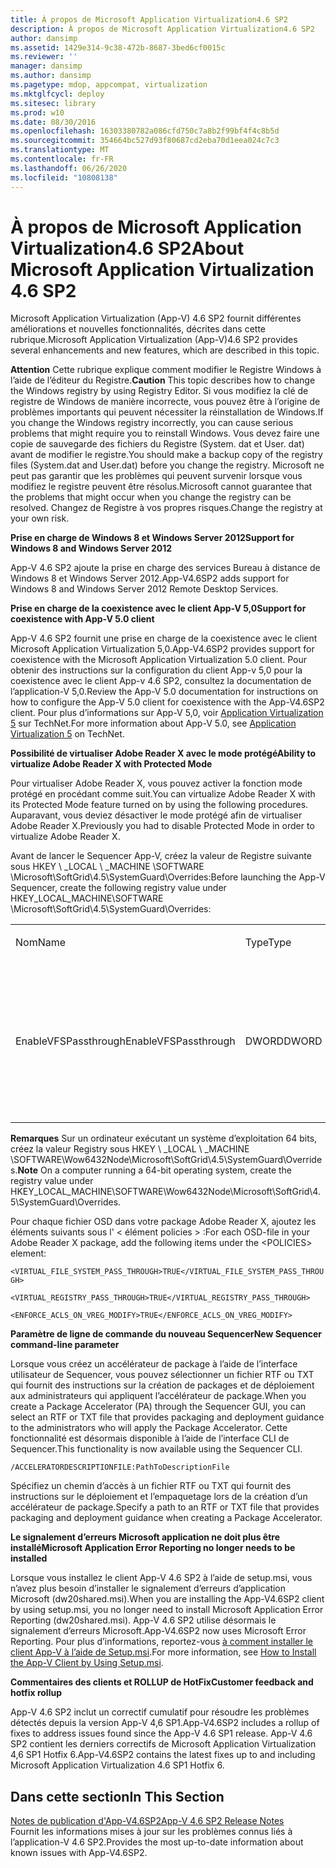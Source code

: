 ```yaml
---
title: À propos de Microsoft Application Virtualization4.6 SP2
description: À propos de Microsoft Application Virtualization4.6 SP2
author: dansimp
ms.assetid: 1429e314-9c38-472b-8687-3bed6cf0015c
ms.reviewer: ''
manager: dansimp
ms.author: dansimp
ms.pagetype: mdop, appcompat, virtualization
ms.mktglfcycl: deploy
ms.sitesec: library
ms.prod: w10
ms.date: 08/30/2016
ms.openlocfilehash: 16303380782a086cfd750c7a8b2f99bf4f4c8b5d
ms.sourcegitcommit: 354664bc527d93f80687cd2eba70d1eea024c7c3
ms.translationtype: MT
ms.contentlocale: fr-FR
ms.lasthandoff: 06/26/2020
ms.locfileid: "10808138"
---
```

# <span data-ttu-id="95171-103">À propos de Microsoft Application Virtualization4.6 SP2</span><span class="sxs-lookup"><span data-stu-id="95171-103">About Microsoft Application Virtualization 4.6 SP2</span></span>


<span data-ttu-id="95171-104">Microsoft Application Virtualization (App-V) 4.6 SP2 fournit différentes améliorations et nouvelles fonctionnalités, décrites dans cette rubrique.</span><span class="sxs-lookup"><span data-stu-id="95171-104">Microsoft Application Virtualization (App-V)4.6 SP2 provides several enhancements and new features, which are described in this topic.</span></span>

<span data-ttu-id="95171-105">**Attention**  Cette rubrique explique comment modifier le Registre Windows à l’aide de l’éditeur du Registre.</span><span class="sxs-lookup"><span data-stu-id="95171-105">**Caution** This topic describes how to change the Windows registry by using Registry Editor.</span></span> <span data-ttu-id="95171-106">Si vous modifiez la clé de registre de Windows de manière incorrecte, vous pouvez être à l’origine de problèmes importants qui peuvent nécessiter la réinstallation de Windows.</span><span class="sxs-lookup"><span data-stu-id="95171-106">If you change the Windows registry incorrectly, you can cause serious problems that might require you to reinstall Windows.</span></span> <span data-ttu-id="95171-107">Vous devez faire une copie de sauvegarde des fichiers du Registre (System. dat et User. dat) avant de modifier le registre.</span><span class="sxs-lookup"><span data-stu-id="95171-107">You should make a backup copy of the registry files (System.dat and User.dat) before you change the registry.</span></span> <span data-ttu-id="95171-108">Microsoft ne peut pas garantir que les problèmes qui peuvent survenir lorsque vous modifiez le registre peuvent être résolus.</span><span class="sxs-lookup"><span data-stu-id="95171-108">Microsoft cannot guarantee that the problems that might occur when you change the registry can be resolved.</span></span> <span data-ttu-id="95171-109">Changez de Registre à vos propres risques.</span><span class="sxs-lookup"><span data-stu-id="95171-109">Change the registry at your own risk.</span></span>

 

**<span data-ttu-id="95171-110">Prise en charge de Windows 8 et Windows Server 2012</span><span class="sxs-lookup"><span data-stu-id="95171-110">Support for Windows 8 and Windows Server 2012</span></span>**

<span data-ttu-id="95171-111">App-V 4.6 SP2 ajoute la prise en charge des services Bureau à distance de Windows 8 et Windows Server 2012.</span><span class="sxs-lookup"><span data-stu-id="95171-111">App-V4.6SP2 adds support for Windows 8 and Windows Server 2012 Remote Desktop Services.</span></span>

**<span data-ttu-id="95171-112">Prise en charge de la coexistence avec le client App-V 5,0</span><span class="sxs-lookup"><span data-stu-id="95171-112">Support for coexistence with App-V 5.0 client</span></span>**

<span data-ttu-id="95171-113">App-V 4.6 SP2 fournit une prise en charge de la coexistence avec le client Microsoft Application Virtualization 5,0.</span><span class="sxs-lookup"><span data-stu-id="95171-113">App-V4.6SP2 provides support for coexistence with the Microsoft Application Virtualization 5.0 client.</span></span> <span data-ttu-id="95171-114">Pour obtenir des instructions sur la configuration du client App-v 5,0 pour la coexistence avec le client App-v 4.6 SP2, consultez la documentation de l’application-V 5,0.</span><span class="sxs-lookup"><span data-stu-id="95171-114">Review the App-V 5.0 documentation for instructions on how to configure the App-V 5.0 client for coexistence with the App-V4.6SP2 client.</span></span> <span data-ttu-id="95171-115">Pour plus d’informations sur App-V 5,0, voir [Application Virtualization 5](https://go.microsoft.com/fwlink/?LinkId=267599) sur TechNet.</span><span class="sxs-lookup"><span data-stu-id="95171-115">For more information about App-V 5.0, see [Application Virtualization 5](https://go.microsoft.com/fwlink/?LinkId=267599) on TechNet.</span></span>

**<span data-ttu-id="95171-116">Possibilité de virtualiser Adobe Reader X avec le mode protégé</span><span class="sxs-lookup"><span data-stu-id="95171-116">Ability to virtualize Adobe Reader X with Protected Mode</span></span>**

<span data-ttu-id="95171-117">Pour virtualiser Adobe Reader X, vous pouvez activer la fonction mode protégé en procédant comme suit.</span><span class="sxs-lookup"><span data-stu-id="95171-117">You can virtualize Adobe Reader X with its Protected Mode feature turned on by using the following procedures.</span></span> <span data-ttu-id="95171-118">Auparavant, vous deviez désactiver le mode protégé afin de virtualiser Adobe Reader X.</span><span class="sxs-lookup"><span data-stu-id="95171-118">Previously you had to disable Protected Mode in order to virtualize Adobe Reader X.</span></span>

<span data-ttu-id="95171-119">Avant de lancer le Sequencer App-V, créez la valeur de Registre suivante sous HKEY \ _LOCAL \ _MACHINE \\SOFTWARE \\Microsoft\\SoftGrid\\4.5\\SystemGuard\\Overrides:</span><span class="sxs-lookup"><span data-stu-id="95171-119">Before launching the App-V Sequencer, create the following registry value under HKEY\_LOCAL\_MACHINE\\SOFTWARE \\Microsoft\\SoftGrid\\4.5\\SystemGuard\\Overrides:</span></span>

<table>
<colgroup>
<col width="25%" />
<col width="25%" />
<col width="25%" />
<col width="25%" />
</colgroup>
<tbody>
<tr class="odd">
<td align="left"><p><span data-ttu-id="95171-120">Nom</span><span class="sxs-lookup"><span data-stu-id="95171-120">Name</span></span></p></td>
<td align="left"><p><span data-ttu-id="95171-121">Type</span><span class="sxs-lookup"><span data-stu-id="95171-121">Type</span></span></p></td>
<td align="left"><p><span data-ttu-id="95171-122">Données</span><span class="sxs-lookup"><span data-stu-id="95171-122">Data</span></span></p></td>
<td align="left"><p><span data-ttu-id="95171-123">Description</span><span class="sxs-lookup"><span data-stu-id="95171-123">Description</span></span></p></td>
</tr>
<tr class="even">
<td align="left"><p><span data-ttu-id="95171-124">EnableVFSPassthrough</span><span class="sxs-lookup"><span data-stu-id="95171-124">EnableVFSPassthrough</span></span></p></td>
<td align="left"><p><span data-ttu-id="95171-125">DWORD</span><span class="sxs-lookup"><span data-stu-id="95171-125">DWORD</span></span></p></td>
<td align="left"><p><span data-ttu-id="95171-126">1</span><span class="sxs-lookup"><span data-stu-id="95171-126">1</span></span></p></td>
<td align="left"><p><span data-ttu-id="95171-127">Définissez cette valeur sur <strong> 1 pour </strong> Démarrer Adobe Reader X en mode protégé lors de la phase de lancement.</span><span class="sxs-lookup"><span data-stu-id="95171-127">Set this value to <strong>1</strong> in order to start Adobe Reader X in Protected Mode during the launch phase.</span></span></p></td>
</tr>
</tbody>
</table>

 

<span data-ttu-id="95171-128">**Remarques**  Sur un ordinateur exécutant un système d’exploitation 64 bits, créez la valeur Registry sous HKEY \ _LOCAL \ _MACHINE \\SOFTWARE\\Wow6432Node\\Microsoft\\SoftGrid\\4.5\\SystemGuard\\Overrides.</span><span class="sxs-lookup"><span data-stu-id="95171-128">**Note** On a computer running a 64-bit operating system, create the registry value under HKEY\_LOCAL\_MACHINE\\SOFTWARE\\Wow6432Node\\Microsoft\\SoftGrid\\4.5\\SystemGuard\\Overrides.</span></span>

 

<span data-ttu-id="95171-129">Pour chaque fichier OSD dans votre package Adobe Reader X, ajoutez les éléments suivants sous l' &lt; élément policies &gt; :</span><span class="sxs-lookup"><span data-stu-id="95171-129">For each OSD-file in your Adobe Reader X package, add the following items under the &lt;POLICIES&gt; element:</span></span>

`<VIRTUAL_FILE_SYSTEM_PASS_THROUGH>TRUE</VIRTUAL_FILE_SYSTEM_PASS_THROUGH>`

`<VIRTUAL_REGISTRY_PASS_THROUGH>TRUE</VIRTUAL_REGISTRY_PASS_THROUGH>`

`<ENFORCE_ACLS_ON_VREG_MODIFY>TRUE</ENFORCE_ACLS_ON_VREG_MODIFY>`

**<span data-ttu-id="95171-130">Paramètre de ligne de commande du nouveau Sequencer</span><span class="sxs-lookup"><span data-stu-id="95171-130">New Sequencer command-line parameter</span></span>**

<span data-ttu-id="95171-131">Lorsque vous créez un accélérateur de package à l’aide de l’interface utilisateur de Sequencer, vous pouvez sélectionner un fichier RTF ou TXT qui fournit des instructions sur la création de packages et de déploiement aux administrateurs qui appliquent l’accélérateur de package.</span><span class="sxs-lookup"><span data-stu-id="95171-131">When you create a Package Accelerator (PA) through the Sequencer GUI, you can select an RTF or TXT file that provides packaging and deployment guidance to the administrators who will apply the Package Accelerator.</span></span> <span data-ttu-id="95171-132">Cette fonctionnalité est désormais disponible à l’aide de l’interface CLI de Sequencer.</span><span class="sxs-lookup"><span data-stu-id="95171-132">This functionality is now available using the Sequencer CLI.</span></span>

`/ACCELERATORDESCRIPTIONFILE:PathToDescriptionFile`

<span data-ttu-id="95171-133">Spécifiez un chemin d’accès à un fichier RTF ou TXT qui fournit des instructions sur le déploiement et l’empaquetage lors de la création d’un accélérateur de package.</span><span class="sxs-lookup"><span data-stu-id="95171-133">Specify a path to an RTF or TXT file that provides packaging and deployment guidance when creating a Package Accelerator.</span></span>

**<span data-ttu-id="95171-134">Le signalement d’erreurs Microsoft application ne doit plus être installé</span><span class="sxs-lookup"><span data-stu-id="95171-134">Microsoft Application Error Reporting no longer needs to be installed</span></span>**

<span data-ttu-id="95171-135">Lorsque vous installez le client App-V 4.6 SP2 à l’aide de setup.msi, vous n’avez plus besoin d’installer le signalement d’erreurs d’application Microsoft (dw20shared.msi).</span><span class="sxs-lookup"><span data-stu-id="95171-135">When you are installing the App-V4.6SP2 client by using setup.msi, you no longer need to install Microsoft Application Error Reporting (dw20shared.msi).</span></span> <span data-ttu-id="95171-136">App-V 4.6 SP2 utilise désormais le signalement d’erreurs Microsoft.</span><span class="sxs-lookup"><span data-stu-id="95171-136">App-V4.6SP2 now uses Microsoft Error Reporting.</span></span> <span data-ttu-id="95171-137">Pour plus d’informations, reportez-vous [à comment installer le client App-V à l’aide de Setup.msi](https://go.microsoft.com/fwlink/?LinkId=267237).</span><span class="sxs-lookup"><span data-stu-id="95171-137">For more information, see [How to Install the App-V Client by Using Setup.msi](https://go.microsoft.com/fwlink/?LinkId=267237).</span></span>

**<span data-ttu-id="95171-138">Commentaires des clients et ROLLUP de HotFix</span><span class="sxs-lookup"><span data-stu-id="95171-138">Customer feedback and hotfix rollup</span></span>**

<span data-ttu-id="95171-139">App-V 4.6 SP2 inclut un correctif cumulatif pour résoudre les problèmes détectés depuis la version App-V 4,6 SP1.</span><span class="sxs-lookup"><span data-stu-id="95171-139">App-V4.6SP2 includes a rollup of fixes to address issues found since the App-V 4.6 SP1 release.</span></span> <span data-ttu-id="95171-140">App-V 4.6 SP2 contient les derniers correctifs de Microsoft Application Virtualization 4,6 SP1 Hotfix 6.</span><span class="sxs-lookup"><span data-stu-id="95171-140">App-V4.6SP2 contains the latest fixes up to and including Microsoft Application Virtualization 4.6 SP1 Hotfix 6.</span></span>

## <span data-ttu-id="95171-141">Dans cette section</span><span class="sxs-lookup"><span data-stu-id="95171-141">In This Section</span></span>


<a href="" id="app-v-4-6-sp2-release-notes"></a>[<span data-ttu-id="95171-142">Notes de publication d'App-V4.6SP2</span><span class="sxs-lookup"><span data-stu-id="95171-142">App-V 4.6 SP2 Release Notes</span></span>](https://go.microsoft.com/fwlink/?LinkId=267600)  
<span data-ttu-id="95171-143">Fournit les informations mises à jour sur les problèmes connus liés à l’application-V 4.6 SP2.</span><span class="sxs-lookup"><span data-stu-id="95171-143">Provides the most up-to-date information about known issues with App-V4.6SP2.</span></span>

 

 






